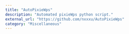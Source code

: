 ```yaml
---
title: "AutoPixieWps"
description: "Automated pixieWps python script."
external_url: "https://github.com/nxxxu/AutoPixieWps"
category: "Miscellaneous"
---
```

